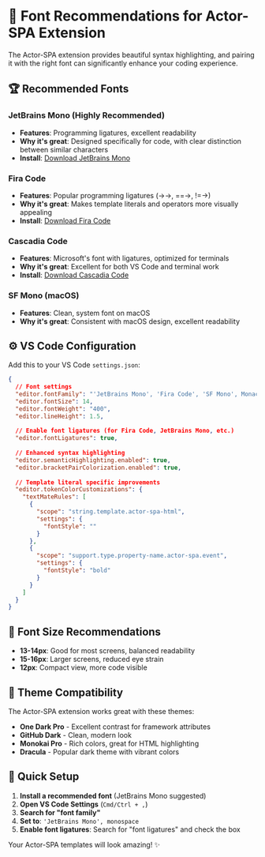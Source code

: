 # 🎨 Font Recommendations for Actor-SPA Extension

The Actor-SPA extension provides beautiful syntax highlighting, and pairing it with the right font can significantly enhance your coding experience.

## 🏆 Recommended Fonts

### **JetBrains Mono** (Highly Recommended)
- **Features**: Programming ligatures, excellent readability
- **Why it's great**: Designed specifically for code, with clear distinction between similar characters
- **Install**: [Download JetBrains Mono](https://www.jetbrains.com/lp/mono/)

### **Fira Code**
- **Features**: Popular programming ligatures (->→, ==→, !=→)
- **Why it's great**: Makes template literals and operators more visually appealing
- **Install**: [Download Fira Code](https://github.com/tonsky/FiraCode)

### **Cascadia Code**
- **Features**: Microsoft's font with ligatures, optimized for terminals
- **Why it's great**: Excellent for both VS Code and terminal work
- **Install**: [Download Cascadia Code](https://github.com/microsoft/cascadia-code)

### **SF Mono** (macOS)
- **Features**: Clean, system font on macOS
- **Why it's great**: Consistent with macOS design, excellent readability

## ⚙️ VS Code Configuration

Add this to your VS Code `settings.json`:

```json
{
  // Font settings
  "editor.fontFamily": "'JetBrains Mono', 'Fira Code', 'SF Mono', Monaco, 'Cascadia Code', Consolas, monospace",
  "editor.fontSize": 14,
  "editor.fontWeight": "400",
  "editor.lineHeight": 1.5,
  
  // Enable font ligatures (for Fira Code, JetBrains Mono, etc.)
  "editor.fontLigatures": true,
  
  // Enhanced syntax highlighting
  "editor.semanticHighlighting.enabled": true,
  "editor.bracketPairColorization.enabled": true,
  
  // Template literal specific improvements
  "editor.tokenColorCustomizations": {
    "textMateRules": [
      {
        "scope": "string.template.actor-spa-html",
        "settings": {
          "fontStyle": ""
        }
      },
      {
        "scope": "support.type.property-name.actor-spa.event",
        "settings": {
          "fontStyle": "bold"
        }
      }
    ]
  }
}
```

## 🎯 Font Size Recommendations

- **13-14px**: Good for most screens, balanced readability
- **15-16px**: Larger screens, reduced eye strain
- **12px**: Compact view, more code visible

## 🌈 Theme Compatibility

The Actor-SPA extension works great with these themes:
- **One Dark Pro** - Excellent contrast for framework attributes
- **GitHub Dark** - Clean, modern look
- **Monokai Pro** - Rich colors, great for HTML highlighting
- **Dracula** - Popular dark theme with vibrant colors

## 🚀 Quick Setup

1. **Install a recommended font** (JetBrains Mono suggested)
2. **Open VS Code Settings** (`Cmd/Ctrl + ,`)
3. **Search for "font family"**
4. **Set to**: `'JetBrains Mono', monospace`
5. **Enable font ligatures**: Search for "font ligatures" and check the box

Your Actor-SPA templates will look amazing! ✨ 